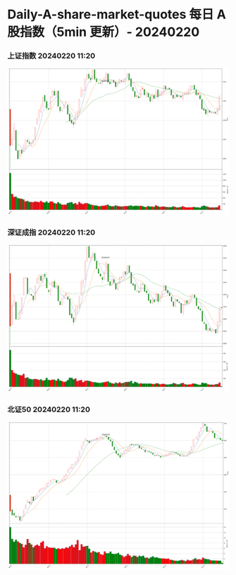 
# Daily-A-share-market-quotes 每日 A 股指数（5min 更新）- 20240220

### 上证指数 20240220 11:20
![](./fig/2024/2/20240220-sh000001.png)

### 深证成指 20240220 11:20
![](./fig/2024/2/20240220-sz399001.png)

### 北证50 20240220 11:20
![](./fig/2024/2/20240220-bj899050.png)
